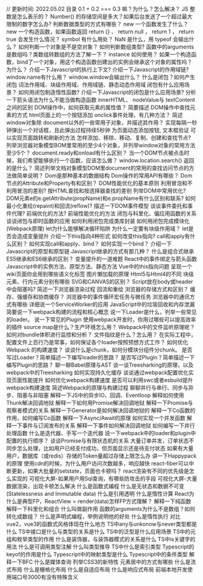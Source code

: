 // 更新时间: 2022.05.02
目录
0.1 + 0.2 === 0.3 嘛？为什么？怎么解决？
JS 整数是怎么表示的？
Number() 的存储空间是多大？如果后台发送了一个超过最大限制的数字怎么办?
判断数据类型的方式有哪些？
new 一个函数发生了什么？
new 一个构造函数，如果函数返回 return {} 、 return null ， return 1 ， return true 会发生什么情况？
symbol 有什么用处？
NaN 是什么，用 typeof 会输出什么？
如何判断一个对象是不是空对象？
如何判断数组类型?
函数中的arguments是数组吗？类数组转数组的方法了解一下？
instance 如何使用？
如果一个构造函数，bind了一个对象，用这个构造函数创建出的实例会继承这个对象的属性吗？为什么？
介绍一下Javascript的执行上下文?
介绍一下Javascript的作用域链?
window.name有什么用？
window.window会输出什么？
什么是闭包？如何产生闭包
词法作用域、块级作用域、作用域链、静态动态作用域
闭包有什么应用场景？
如何用闭包制造惰性函数?
介绍一下Javascript的闭包是什么应用场景?
分析一下箭头语法为什么不能当做构造函数
innerHTML、 nodeValue与 textContent之间的区别
DOM操作中，如何获取元素的属性值？ 
简要描述 DOM操作中查找元素的方式
html页面上的一个按钮添加 onclick事件处理，有几种方法？
简述window对象除 document以外的一些常用子对象，并描述其作用？
实现每隔一秒钟弹出一个对话框，且此弹出过程持续5秒钟 
为页面动态添加按钮,
文本框验证
可以实现页面跳转和刷新的方法
怎样添加、移除、移动、复制、创建和查找节点?
列举浏览器对象模型BOM里常用的至少4个对象，并列举window对象的常用方法至少5个？
document.ready和onload有什么区别？
当一个DOM节点被点击时候，我们希望能够执行一个函数，应该怎么做？
window.location.search() 返回的是什么？
简述列举文档对象模型DOM里document的常用的查找访问节点的方法做简单说明？
Dom是那种基本的数据结构
Dom操作的常用API有哪些？ 
Dom节点的Attribute和Property有和区别？ 
DOM性能优化的基本原则
利用冒泡和不利用冒泡的差别?
按HTML查找和按选择器查找的差别
列举DOM中常用优化?
DOM元素e的e.getAttribute(propName)和e.propName有什么区别和联系?
如何最小化重绘(repaint)和回流(reflow)?
描述一下DOM事件模型
谈谈事件委托和事件代理?
前端优化的方法?
前端性能优化的方法
闭包与科里化、偏应用函数的关系
谈谈闭包与即时函数的应用
如何利用闭包完成类库封装
如何用闭包完成模块化(Webpack原理)
let为什么能够解决循环陷阱
为什么一定要有块级作用域？
let是否会造成变量提升
介绍一下this指向4种形式
如何改变this指向?
call和apply有什么区别？
如何实现call和apply、bind？
如何实现一个bind？
介绍一下Javascript的原型和原型链
Javascript继承的方式有那几种？
什么是组合式继承
ES5继承和ES6继承的区别？
变量提升的一道难题
React中的事件绑定与箭头函数
Javascript中的实例方法、原型方法、静态方法
Vue中的this指向问题
呈现一个wiki页面你会用到哪些语义化标签
图片懒加载的原理
Html5与Html4的不同
块级元素、行内元素分别有哪些
SVG和CANVAS的区别？
Script放在body或header中会阻塞吗?
简述一下浏览器渲染过程
回流和重绘
浏览器的存储方式和区别？
缓存、强缓存和协商缓存？
浏览器中的事件循环宏任务与微任务
浏览器中的通讯方式有哪些
详细说一个ServiceWorker的应用
JavaScript中的垃圾回收和内存泄漏
简要说一下webpack构建的流程和核心概念
说一下Loader是什么，列举一些常见的loader。
说一下常见的Plugin
使用webpack开发时，你用过哪些可以提高效率的插件
source map是什么？生产环境怎么用？
Webpack中的文件监听原理呢？
如何对bundle体积进行监控和分析？
文件指纹是什么？怎么用？
在实际工程中，配置文件上百行乃是常事，如何保证各个loader按照预想方式工作？
如何优化 Webpack 的构建速度？
谈谈什么是chunk，如何分模块分组件分chunk。
是否写过Loader？简单描述一下编写loader的思路？
是否写过Plugin？简单描述一下编写Plugin的思路？
聊一聊Babel原理与AST
谈一谈Treesharking的原理，以及webpack中的Treesharking
如何实现持久化缓存
谈谈通过webpack配置优化实现页面性能提升
如何优化webpack构建速度
是否可以利用swc或者esbuild提升webpack构建速度
简述Webpack的原理与构建过程
聊聊并行与串行、同步与异步、阻塞与非阻塞
解释一下JS中的异步IO、回调、Eventloop
解释如何使用Thunk解决回调地狱
解释一下如何用Promise解决回调地狱
解释一下Promise与观察者模式的关系
解释一下Generator是如何解决回调地狱的
解释一下Co函数的作用，如何编写Co函数
解释一下Async/Await的原理
如何实现一个并发函数
解释一下事件与订阅发布的关系
解释一下事件如何解决回调地狱
如何编写一下并行处理函数
什么是迭代器、手写一个迭代器
说一下webpack中的loader和plugin中配置的执行顺序？
谈谈Promise与有限状态机的关系
大量订单并发，订单状态不同步怎么处理，比如用户已经支付成功，但页面显示还是待支付状态
如果有大量用户，数据库（或redis）存储的Token量超过存储上限怎么办
讲一下Happypack的原理
使用cdn的时候，为什么用户访问次数越多，响应越快
react-fiber可以中断更新，如果大批量的setstate，页面也卡顿吗？
react渲染有不同的优先级是怎么实现的
可视化大屏-如果用户用Sql查询，有哪些防攻击的手段
可视化大屏-大量数据渲染，出现卡顿怎么解决
什么是函数式编程
什么是无状态和数据不可变(Statelessness and Immutable data)
什么是引用透明
什么是惰性计算
React为什么是典型FP，ReactView = render(data)怎样FP方式理解？
解释一下纯函数
解释一下科里化和组合
什么叫做副作用
函数的arguments为什么不是数组？如何转化成数组？
什么是声明式编程，举例说明他的好处
什么是惰性执行
对比vue2，vue3的函数式风格体现在什么地方
TS中any与unkonow与never类型都是什么
TS中接口是什么与类型的关系是什么
TS中的泛型是什么应用场景
TS中的元组和枚举类型的作用
什么是装饰器，与装饰器模式的关系是什么
TS中is关键字的用法
什么是可调用类型注解
什么叫类型推导
TS中什么是索引类型
Typescript的keyof的作用是什么
Typescript中的映射类型是什么
Typescript中的条件类型
解释一下BFC
什么是媒体查询
列举CSS3的新特性
元素居中的方式有哪些
什么是流式布局
什么是栅格化布局
什么是自适应布局
什么是响应式布局
前端本地开发使用端口号3000有没有特殊含义